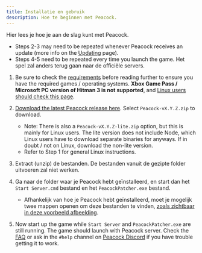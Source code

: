 ```yaml
---
title: Installatie en gebruik
description: Hoe te beginnen met Peacock.
---
```


Hier lees je hoe je aan de slag kunt met Peacock.

-   Steps 2-3 may need to be repeated whenever Peacock receives an update (more info on the [Updating](./updating.md) page).
-   Steps 4-5 need to be repeated every time you launch the game. Het spel zal anders terug gaan naar de officiële servers.

1. Be sure to check the [requirements](./requirements.md) before reading further to ensure you have the required games / operating systems. **Xbox Game Pass / Microsoft PC version of Hitman 3 is not supported**, and [Linux users should check this page](../guides/./linux-setup.md).

2. [Download the latest Peacock release here](https://github.com/thepeacockproject/Peacock/releases/latest). Select `Peacock-vX.Y.Z.zip` to download.

    - Note: There is also a `Peacock-vX.Y.Z-lite.zip` option, but this is mainly for Linux users. The lite version does not include Node, which Linux users have to download separate binaries for anyways. If in doubt / not on Linux, download the non-lite version.
    - Refer to Step 1 for general Linux instructions.

3. Extract (unzip) de bestanden. De bestanden vanuit de gezipte folder uitvoeren zal niet werken.

4. Ga naar de folder waar je Peacock hebt geïnstalleerd, en start dan het `Start Server.cmd` bestand en het `PeacockPatcher.exe` bestand.

    - Afhankelijk van hoe je Peacock hebt geïnstalleerd, moet je mogelijk twee mappen openen om deze bestanden te vinden, [zoals zichtbaar in deze voorbeeld afbeelding](https://media.discordapp.net/attachments/833505136290299935/991068578579107870/unknown.png).

5. Now start up the game while `Start Server` and `PeacockPatcher.exe` are still running. The game should launch with Peacock server. Check the [FAQ](./faq.md) or ask in the `#help` channel on [Peacock Discord](https://thepeacockproject.org/discord) if you have trouble getting it to work.

